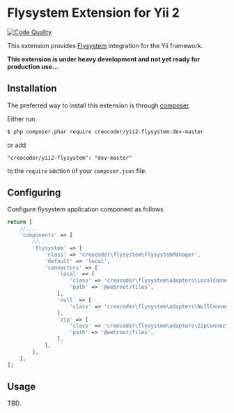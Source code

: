# Flysystem Extension for Yii 2

[![Code Quality](https://img.shields.io/scrutinizer/g/creocoder/yii2-flysystem/master.svg?style=flat-square)](https://scrutinizer-ci.com/g/creocoder/yii2-flysystem/?branch=master)

This extension provides [Flysystem](http://flysystem.thephpleague.com/) integration for the Yii framework.

**This extension is under heavy development and not yet ready for production use...**

## Installation

The preferred way to install this extension is through [composer](http://getcomposer.org/download/).

Either run

```bash
$ php composer.phar require creocoder/yii2-flysystem:dev-master
```

or add

```
"creocoder/yii2-flysystem": "dev-master"
```

to the `require` section of your `composer.json` file.

## Configuring

Configure flysystem application component as follows

```php
return [
    //...
    'components' => [
        //...
        'flysystem' => [
            'class' => 'creocoder\flysystem\FlysystemManager',
            'default' => 'local',
            'connectors' => [
                'local' => [
                    'class' => 'creocoder\flysystem\adapters\LocalConnector',
                    'path' => '@webroot/files',
                ],
                'null' => [
                    'class' => 'creocoder\flysystem\adapters\NullConnector',
                ],
                'zip' => [
                    'class' => 'creocoder\flysystem\adapters\ZipConnector',
                    'path' => '@webroot/files',
                ],
            ],
        ],
    ],
];
```

## Usage

TBD.

